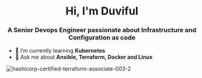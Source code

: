 <h1 align="center">Hi, I'm Duviful</h1>
<h3 align="center">A Senior Devops Engineer passionate about Infrastructure and Configuration as code</h3>

- 🌱 I’m currently learning **Kubernetes**
- 💬 Ask me about **Ansible, Terraform, Docker and Linux**

![hashicorp-certified-terraform-associate-003-2](https://github.com/duviful/duviful/assets/32566001/e11333e2-cbf2-427a-9cb6-d12ee4549331)
